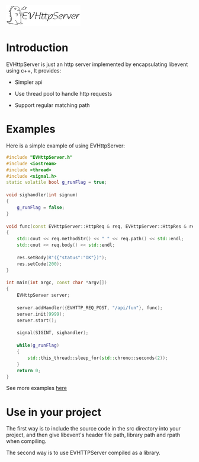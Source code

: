 ![EVHttpServer logo](./Logo01.jpg)

# Introduction

EVHttpServer is just an http server implemented by encapsulating libevent using c++, It provides:

- Simpler api

- Use thread pool to handle http requests

- Support regular matching path


# Examples 

Here is a simple example of using EVHttpServer:

```c++
#include "EVHttpServer.h"
#include <iostream>
#include <thread>
#include <signal.h>
static volatile bool g_runFlag = true;

void sighandler(int signum)
{
    g_runFlag = false;
}

void func(const EVHttpServer::HttpReq & req, EVHttpServer::HttpRes & res, void * arg)
{
    std::cout << req.methodStr() << " " << req.path() << std::endl;
    std::cout << req.body() << std::endl;

    res.setBody(R"({"status":"OK"})");
    res.setCode(200);
}

int main(int argc, const char *argv[])
{
    EVHttpServer server;

    server.addHandler({EVHTTP_REQ_POST, "/api/fun"}, func);
    server.init(9999);
    server.start();

    signal(SIGINT, sighandler); 

    while(g_runFlag)
    {
        std::this_thread::sleep_for(std::chrono::seconds(2));
    }
    return 0;
}
```

See more examples [here](./example)

# Use in your project

The first way is to include the source code in the src directory into your project, and then give libevent's header file path, library path and rpath when compiling.

The second way is to use EVHTTPServer compiled as a library.
